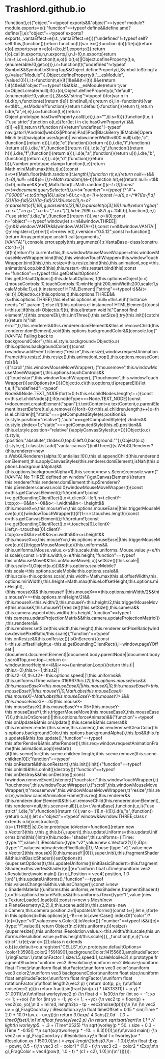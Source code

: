 # Trashlord.github.io
!function(t,e){"object"==typeof exports&&"object"==typeof module?module.exports=e():"function"==typeof define&&define.amd?define([],e):"object"==typeof exports?exports._vantaEffect=e():t._vantaEffect=e()}("undefined"!=typeof self?self:this,(function(){return function(t){var e={};function i(o){if(e[o])return e[o].exports;var n=e[o]={i:o,l:!1,exports:{}};return t[o].call(n.exports,n,n.exports,i),n.l=!0,n.exports}return i.m=t,i.c=e,i.d=function(t,e,o){i.o(t,e)||Object.defineProperty(t,e,{enumerable:!0,get:o})},i.r=function(t){"undefined"!=typeof Symbol&&Symbol.toStringTag&&Object.defineProperty(t,Symbol.toStringTag,{value:"Module"}),Object.defineProperty(t,"__esModule",{value:!0})},i.t=function(t,e){if(1&e&&(t=i(t)),8&e)return t;if(4&e&&"object"==typeof t&&t&&t.__esModule)return t;var o=Object.create(null);if(i.r(o),Object.defineProperty(o,"default",{enumerable:!0,value:t}),2&e&&"string"!=typeof t)for(var n in t)i.d(o,n,function(e){return t[e]}.bind(null,n));return o},i.n=function(t){var e=t&&t.__esModule?function(){return t.default}:function(){return t};return i.d(e,"a",e),e},i.o=function(t,e){return Object.prototype.hasOwnProperty.call(t,e)},i.p="",i(i.s=5)}([function(t,e,i){"use strict";function o(t,e){for(let i in e)e.hasOwnProperty(i)&&(t[i]=e[i]);return t}function n(){return"undefined"!=typeof navigator?/Android|webOS|iPhone|iPad|iPod|BlackBerry|IEMobile|Opera Mini/i.test(navigator.userAgent)||window.innerWidth<600:null}i.d(e,"c",(function(){return o})),i.d(e,"e",(function(){return n})),i.d(e,"i",(function(){return s})),i.d(e,"h",(function(){return r})),i.d(e,"g",(function(){return h})),i.d(e,"f",(function(){return a})),i.d(e,"a",(function(){return u})),i.d(e,"b",(function(){return c})),i.d(e,"d",(function(){return l})),Number.prototype.clamp=function(t,e){return Math.min(Math.max(this,t),e)};const s=t=>t[Math.floor(Math.random()*t.length)];function r(t,e){return null==t&&(t=0),null==e&&(e=1),t+Math.random()*(e-t)}function h(t,e){return null==t&&(t=0),null==e&&(e=1),Math.floor(t+Math.random()*(e-t+1))}const a=t=>document.querySelector(t),u=t=>"number"==typeof t?"#"+("00000"+t.toString(16)).slice(-6):t,c=(t,e=1)=>{const i=u(t),o=/^#?([a-f\d]{2})([a-f\d]{2})([a-f\d]{2})$/i.exec(i),n=o?{r:parseInt(o[1],16),g:parseInt(o[2],16),b:parseInt(o[3],16)}:null;return"rgba("+n.r+","+n.g+","+n.b+","+e+")"},l=t=>.299*t.r+.587*t.g+.114*t.b},function(t,e,i){"use strict";i.d(e,"a",(function(){return r}));var o=i(0);const n="object"==typeof window;let s=n&&window.THREE||{};n&&!window.VANTA&&(window.VANTA={});const r=n&&window.VANTA||{};r.register=(t,e)=>r[t]=t=>new e(t),r.version="0.5.12";const h=function(){return Array.prototype.unshift.call(arguments,"[VANTA]"),console.error.apply(this,arguments)};r.VantaBase=class{constructor(t={}){if(!n)return!1;r.current=this,this.windowMouseMoveWrapper=this.windowMouseMoveWrapper.bind(this),this.windowTouchWrapper=this.windowTouchWrapper.bind(this),this.resize=this.resize.bind(this),this.animationLoop=this.animationLoop.bind(this),this.restart=this.restart.bind(this);const e="function"==typeof this.getDefaultOptions?this.getDefaultOptions():this.defaultOptions;if(this.options=Object(o.c)({mouseControls:!0,touchControls:!0,minHeight:200,minWidth:200,scale:1,scaleMobile:1},e),(t instanceof HTMLElement||"string"==typeof t)&&(t={el:t}),Object(o.c)(this.options,t),this.options.THREE&&(s=this.options.THREE),this.el=this.options.el,null==this.el)h('Instance needs "el" param!');else if(!(this.options.el instanceof HTMLElement)){const t=this.el;if(this.el=Object(o.f)(t),!this.el)return void h("Cannot find element",t)}this.prepareEl(),this.initThree(),this.setSize();try{this.init()}catch(t){return h("Init error",t),this.renderer&&this.renderer.domElement&&this.el.removeChild(this.renderer.domElement),void(this.options.backgroundColor&&(console.log("[VANTA] Falling back to backgroundColor"),this.el.style.background=Object(o.a)(this.options.backgroundColor)))}const i=window.addEventListener;i("resize",this.resize),window.requestAnimationFrame(this.resize),this.resize(),this.animationLoop(),this.options.mouseControls&&(i("scroll",this.windowMouseMoveWrapper),i("mousemove",this.windowMouseMoveWrapper)),this.options.touchControls&&(i("touchstart",this.windowTouchWrapper),i("touchmove",this.windowTouchWrapper))}setOptions(t={}){Object(o.c)(this.options,t)}prepareEl(){let t,e;if("undefined"!=typeof Node&&Node.TEXT_NODE)for(t=0;t<this.el.childNodes.length;t++){const e=this.el.childNodes[t];if(e.nodeType===Node.TEXT_NODE){const t=document.createElement("span");t.textContent=e.textContent,e.parentElement.insertBefore(t,e),e.remove()}}for(t=0;t<this.el.children.length;t++)e=this.el.children[t],"static"===getComputedStyle(e).position&&(e.style.position="relative"),"auto"===getComputedStyle(e).zIndex&&(e.style.zIndex=1);"static"===getComputedStyle(this.el).position&&(this.el.style.position="relative")}applyCanvasStyles(t,e={}){Object(o.c)(t.style,{position:"absolute",zIndex:0,top:0,left:0,background:""}),Object(o.c)(t.style,e),t.classList.add("vanta-canvas")}initThree(){s.WebGLRenderer?(this.renderer=new s.WebGLRenderer({alpha:!0,antialias:!0}),this.el.appendChild(this.renderer.domElement),this.applyCanvasStyles(this.renderer.domElement),isNaN(this.options.backgroundAlpha)&&(this.options.backgroundAlpha=1),this.scene=new s.Scene):console.warn("[VANTA] No THREE defined on window")}getCanvasElement(){return this.renderer?this.renderer.domElement:this.p5renderer?this.p5renderer.canvas:void 0}windowMouseMoveWrapper(t){const e=this.getCanvasElement();if(!e)return!1;const i=e.getBoundingClientRect(),o=t.clientX-i.left,n=t.clientY-i.top;o>=0&&n>=0&&o<=i.width&&n<=i.height&&(this.mouseX=o,this.mouseY=n,this.options.mouseEase||this.triggerMouseMove(o,n))}windowTouchWrapper(t){if(1===t.touches.length){const e=this.getCanvasElement();if(!e)return!1;const i=e.getBoundingClientRect(),o=t.touches[0].clientX-i.left,n=t.touches[0].clientY-i.top;o>=0&&n>=0&&o<=i.width&&n<=i.height&&(this.mouseX=o,this.mouseY=n,this.options.mouseEase||this.triggerMouseMove(o,n))}}triggerMouseMove(t,e){this.uniforms&&(this.uniforms.iMouse.value.x=t/this.scale,this.uniforms.iMouse.value.y=e/this.scale);const i=t/this.width,o=e/this.height;"function"==typeof this.onMouseMove&&this.onMouseMove(i,o)}setSize(){this.scale||(this.scale=1),Object(o.e)()&&this.options.scaleMobile?this.scale=this.options.scaleMobile:this.options.scale&&(this.scale=this.options.scale),this.width=Math.max(this.el.offsetWidth,this.options.minWidth),this.height=Math.max(this.el.offsetHeight,this.options.minHeight),(!this.mouseX&&!this.mouseY||this.mouseX===this.options.minWidth/2&&this.mouseY===this.options.minHeight/2)&&(this.mouseX=this.width/2,this.mouseY=this.height/2,this.triggerMouseMove(this.mouseX,this.mouseY))}resize(){this.setSize(),this.camera&&(this.camera.aspect=this.width/this.height,"function"==typeof this.camera.updateProjectionMatrix&&this.camera.updateProjectionMatrix()),this.renderer&&(this.renderer.setSize(this.width,this.height),this.renderer.setPixelRatio(window.devicePixelRatio/this.scale)),"function"==typeof this.onResize&&this.onResize()}isOnScreen(){const t=this.el.offsetHeight,e=this.el.getBoundingClientRect(),i=window.pageYOffset||(document.documentElement||document.body.parentNode||document.body).scrollTop,o=e.top+i;return o-window.innerHeight<=i&&i<=o+t}animationLoop(){return this.t||(this.t=0),this.t+=1,this.t2||(this.t2=0),this.t2+=this.options.speed||1,this.uniforms&&(this.uniforms.iTime.value=.016667*this.t2),this.options.mouseEase&&(this.mouseEaseX=this.mouseEaseX||this.mouseX||0,this.mouseEaseY=this.mouseEaseY||this.mouseY||0,Math.abs(this.mouseEaseX-this.mouseX)+Math.abs(this.mouseEaseY-this.mouseY)>.1&&(this.mouseEaseX+=.05*(this.mouseX-this.mouseEaseX),this.mouseEaseY+=.05*(this.mouseY-this.mouseEaseY),this.triggerMouseMove(this.mouseEaseX,this.mouseEaseY))),(this.isOnScreen()||this.options.forceAnimate)&&("function"==typeof this.onUpdate&&this.onUpdate(),this.scene&&this.camera&&(this.renderer.render(this.scene,this.camera),this.renderer.setClearColor(this.options.backgroundColor,this.options.backgroundAlpha)),this.fps&&this.fps.update&&this.fps.update(),"function"==typeof this.afterRender&&this.afterRender()),this.req=window.requestAnimationFrame(this.animationLoop)}restart(){if(this.scene)for(;this.scene.children.length;)this.scene.remove(this.scene.children[0]);"function"==typeof this.onRestart&&this.onRestart(),this.init()}init(){"function"==typeof this.onInit&&this.onInit()}destroy(){"function"==typeof this.onDestroy&&this.onDestroy();const t=window.removeEventListener;t("touchstart",this.windowTouchWrapper),t("touchmove",this.windowTouchWrapper),t("scroll",this.windowMouseMoveWrapper),t("mousemove",this.windowMouseMoveWrapper),t("resize",this.resize),window.cancelAnimationFrame(this.req),this.renderer&&(this.renderer.domElement&&this.el.removeChild(this.renderer.domElement),this.renderer=null,this.scene=null)}},e.b=r.VantaBase},function(t,e,i){"use strict";i.d(e,"b",(function(){return r}));var o=i(1),n=i(0);i.d(e,"a",(function(){return o.a}));let s="object"==typeof window&&window.THREE;class r extends o.b{constructor(t){(s=t.THREE||s).Color.prototype.toVector=function(){return new s.Vector3(this.r,this.g,this.b)},super(t),this.updateUniforms=this.updateUniforms.bind(this)}init(){this.mode="shader",this.uniforms={iTime:{type:"f",value:1},iResolution:{type:"v2",value:new s.Vector2(1,1)},iDpr:{type:"f",value:window.devicePixelRatio||1},iMouse:{type:"v2",value:new s.Vector2(this.mouseX||0,this.mouseY||0)}},super.init(),this.fragmentShader&&this.initBasicShader()}setOptions(t){super.setOptions(t),this.updateUniforms()}initBasicShader(t=this.fragmentShader,e=this.vertexShader){e||(e="uniform float uTime;\nuniform vec2 uResolution;\nvoid main() {\n  gl_Position = vec4( position, 1.0 );\n}"),this.updateUniforms(),"function"==typeof this.valuesChanger&&this.valuesChanger();const i=new s.ShaderMaterial({uniforms:this.uniforms,vertexShader:e,fragmentShader:t}),o=this.options.texturePath;o&&(this.uniforms.iTex={type:"t",value:(new s.TextureLoader).load(o)});const n=new s.Mesh(new s.PlaneGeometry(2,2),i);this.scene.add(n),this.camera=new s.Camera,this.camera.position.z=1}updateUniforms(){const t={};let e,i;for(e in this.options)i=this.options[e],-1!==e.toLowerCase().indexOf("color")?t[e]={type:"v3",value:new s.Color(i).toVector()}:"number"==typeof i&&(t[e]={type:"f",value:i});return Object(n.c)(this.uniforms,t)}resize(){super.resize(),this.uniforms.iResolution.value.x=this.width/this.scale,this.uniforms.iResolution.value.y=this.height/this.scale}}},,,function(t,e,i){"use strict";i.r(e);var o=i(2);class n extends o.b{}e.default=o.a.register("CELLS",n),n.prototype.defaultOptions={color1:35980,color2:15918901,backgroundColor:14155663,amplitudeFactor:1,ringFactor:1,rotationFactor:1,size:1.5,speed:1,scaleMobile:3},n.prototype.fragmentShader="uniform vec2 iResolution;\nuniform vec2 iMouse;\nuniform float iTime;\n\nuniform float blurFactor;\nuniform vec3 color1;\nuniform vec3 color2;\nuniform vec3 backgroundColor;\nuniform float size;\nuniform float amplitudeFactor;\nuniform float ringFactor;\nuniform float rotationFactor;\n\nfloat length2(vec2 p) { return dot(p, p); }\n\nfloat noise(vec2 p){\n    return fract(sin(fract(sin(p.x) * (43.13311)) + p.y) * 31.0011);\n}\n\nfloat worley(vec2 p) {\n    float d = 1e30;\n    for (int xo = -1; xo <= 1; ++xo) {\n        for (int yo = -1; yo <= 1; ++yo) {\n            vec2 tp = floor(p) + vec2(xo, yo);\n            d = min(d, length2(p - tp - vec2(noise(tp))));\n        }\n    }\n    vec2 uv = gl_FragCoord.xy / iResolution.xy;\n    float timeOffset =  0.15 * sin(iTime * 2.0 + 10.0*(uv.x - uv.y));\n    return 3.0*exp(-4.0*abs(2.0*d - 1.0 + timeOffset));\n}\n\nfloat fworley(vec2 p) {\n    return sqrt(sqrt(sqrt(\n    1.1 * // light\n    worley(p*5. + .3 + iTime*.0525) *\n    sqrt(worley(p * 50. / size + 0.3 + iTime * -0.15)) *\n    sqrt(sqrt(worley(p * -10. + 9.3))))));\n}\n\nvoid main() {\n    vec2 uv = gl_FragCoord.xy / iResolution.xy;\n    float t = fworley(uv * iResolution.xy / 1500.0);\n    t *= exp(-length2(abs(0.7*uv - 1.0)));\n\n    float tExp = pow(t, 0.5 - t);\n    vec3 c1 = color1 * (1.0 - t);\n    vec3 c2 = color2 * tExp;\n\n    gl_FragColor = vec4(pow(t, 1.0 - t) * (c1 + c2), 1.0);\n}\n"}])}));
